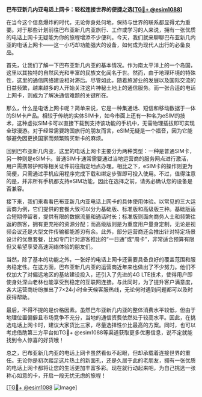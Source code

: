 **巴布亚新几内亚电话上网卡：轻松连接世界的便捷之选[[TG💪+ @esim1088](https://t.me/s/esim1088)]**

在当今这个信息爆炸的时代，无论你身处何地，保持与世界的联系都显得尤为重要。对于那些计划前往巴布亚新几内亚旅行、工作或学习的人来说，拥有一张优质的电话上网卡无疑能为你的旅程增添不少便利。今天，我们就来聊聊巴布亚新几内亚的电话上网卡——这一小巧却功能强大的设备，如何成为现代人出行的必备良品。

首先，让我们了解一下巴布亚新几内亚的基本情况。作为南太平洋上的一个岛国，这里以其独特的自然风光和丰富的民族文化闻名于世。然而，由于地理环境的特殊性，这里的通信网络建设相对滞后。尽管如此，随着旅游业的发展以及国际交流的日益频繁，越来越多的人开始关注这片神秘土地上的通信服务。而一张合适的电话上网卡，则成为了解决通信难题的关键所在。

那么，什么是电话上网卡呢？简单来说，它是一种集通话、短信和移动数据于一体的SIM卡产品。相较于传统的实体SIM卡，如今市面上还有一种名为eSIM的技术，这种虚拟SIM卡可以直接下载到支持该功能的手机中，无需物理插拔即可实现全球漫游。对于经常需要跨国旅行的朋友而言，eSIM无疑是一个福音，因为它能够避免因更换国家而频繁购买新卡的麻烦。

回到巴布亚新几内亚，这里的电话上网卡主要分为两种类型：一种是普通SIM卡，另一种则是eSIM卡。普通SIM卡通常需要通过当地运营商的服务网点进行激活，用户需携带护照等相关证件前往指定地点办理。相比之下，eSIM卡的操作则更为简便，只需通过手机应用程序完成下载和绑定步骤即可投入使用。不过，值得注意的是，并非所有手机都支持eSIM功能，因此在选择之前，请务必确认您的设备是否兼容。

接下来，我们来看看巴布亚新几内亚电话上网卡的具体使用体验。以常见的三大运营商为例，它们提供的套餐大致可以分为基础版、标准版和高级版三种。基础版适合短期停留者，提供有限的数据流量和通话时长；标准版则面向商务人士和频繁往返的旅客，拥有更充裕的资源分配；而高级版则是为重度用户量身定制，无论是视频会议还是大型文件传输都能游刃有余。此外，部分运营商还会推出针对特定场景设计的优惠套餐，比如专门针对游客推出的“一日通”或“周卡”，非常适合预算有限但又希望享受高速网络体验的朋友们。

当然，除了基本的功能之外，一张好的电话上网卡还需要具备良好的覆盖范围和服务稳定性。在这方面，巴布亚新几内亚的运营商近年来也做出了不少努力。他们不仅加大了对偏远地区的基站建设投入，还引入了先进的4G LTE技术，使得用户即使身处深山老林也能享受到稳定的互联网连接。与此同时，为了提升客户满意度，各大运营商纷纷推出了7×24小时全天候客服热线，无论何时遇到问题都可以及时获得帮助。

最后，不得不提的是价格因素。虽然巴布亚新几内亚的整体消费水平较低，但由于地理位置偏僻且市场竞争不充分，当地的通信资费依然处于较高水平。因此，在挑选电话上网卡时，建议大家货比三家，尽量选择性价比最高的方案。同时，也可以考虑借助第三方平台如TG💪+ @esim1088等渠道获取更多优惠信息，说不定就能找到令人惊喜的好货哦！

总之，巴布亚新几内亚的电话上网卡虽然看似不起眼，但却承载着连接世界的重任。无论你是初次踏足这片热土的新面孔，还是久居于此的老朋友，拥有一张优质的电话上网卡都将让您的生活更加丰富多彩。现在就行动起来吧，为自己挑选一张称心如意的卡，开启一段无忧无虑的旅程！

[[TG💪+ @esim1088](https://t.me/s/esim1088) ![Image](https://i.postimg.cc/4NQfJmqS/Snipaste-2025-05-13-00-14-12.png)]